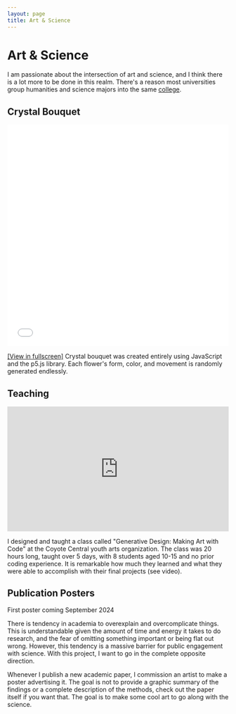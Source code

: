 ```yaml
---
layout: page
title: Art & Science
---
```


# Art & Science

I am passionate about the intersection of art and science, and I think there is a lot more to be done in this realm. There's a reason most universities group humanities and science majors into the same [college](https://www.college.ucla.edu/about/).

<!-- ## Projects

I like to make art with code. I mostly like to make [generative art](https://en.wikipedia.org/wiki/Generative_art){:target="_blank"}, but I have also done some [datamoshing](http://datamoshing.com/about/){:target="_blank"}.  -->

## Crystal Bouquet

<div style="position: relative; padding-bottom: 100%; height: 0; overflow: hidden; max-width: 100%; height: auto;">
  <iframe style="position: absolute; top: 0; left: 0; width: 100%; height: 100%;" 
  src="{{ '/assets/cb_jsMode/index.html' | relative_url }}" 
  frameborder="0" allowfullscreen></iframe>
</div>

[[View in fullscreen]](/assets/cb_jsMode/index.html) Crystal bouquet was created entirely using JavaScript and the p5.js library. Each flower's form, color, and movement is randomly generated endlessly.
<!-- Crystal bouquet was previously made as an [NFT](https://www.fxhash.xyz/generative/7163){:target="_blank"} on the Tezos blockchain. The hash code for the transaction becomes the seed, so every edition on the blockchain is different. -->

## Teaching

<div style="position: relative; padding-bottom: 56.25%; height: 0; overflow: hidden; max-width: 100%; height: auto;">
  <iframe style="position: absolute; top: 0; left: 0; width: 100%; height: 100%;" 
  src="https://www.youtube.com/embed/h2j7Wz74lHA" 
  frameborder="0" allowfullscreen></iframe>
</div>

I designed and taught a class called "Generative Design: Making Art with Code" at the Coyote Central youth arts organization. The class was 20 hours long, taught over 5 days, with 8 students aged 10-15 and no prior coding experience. It is remarkable how much they learned and what they were able to accomplish with their final projects (see video).

## Publication Posters 

First poster coming September 2024

There is tendency in academia to overexplain and overcomplicate things. This is understandable given the amount of time and energy it takes to do research, and the fear of omitting something important or being flat out wrong. However, this tendency is a massive barrier for public engagement with science. With this project, I want to go in the complete opposite direction.

Whenever I publish a new academic paper, I commission an artist to make a poster advertising it. The goal is not to provide a graphic summary of the findings or a complete description of the methods, check out the paper itself if you want that. The goal is to make some cool art to go along with the science.